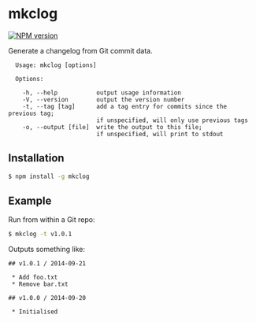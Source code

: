 # mkclog

[![NPM version](https://badge.fury.io/js/mkclog.svg)](http://badge.fury.io/js/mkclog)

Generate a changelog from Git commit data.

```
  Usage: mkclog [options]

  Options:

    -h, --help           output usage information
    -V, --version        output the version number
    -t, --tag [tag]      add a tag entry for commits since the previous tag;
                         if unspecified, will only use previous tags
    -o, --output [file]  write the output to this file;
                         if unspecified, will print to stdout
```

## Installation

```sh
$ npm install -g mkclog
```

## Example

Run from within a Git repo:

```sh
$ mkclog -t v1.0.1
```

Outputs something like:

```
## v1.0.1 / 2014-09-21

 * Add foo.txt
 * Remove bar.txt

## v1.0.0 / 2014-09-20

 * Initialised
```